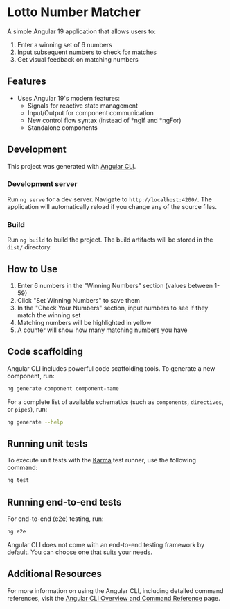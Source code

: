 # Lotto Number Matcher

A simple Angular 19 application that allows users to:
1. Enter a winning set of 6 numbers
2. Input subsequent numbers to check for matches
3. Get visual feedback on matching numbers

## Features

- Uses Angular 19's modern features:
  - Signals for reactive state management
  - Input/Output for component communication
  - New control flow syntax (instead of *ngIf and *ngFor)
  - Standalone components

## Development

This project was generated with [Angular CLI](https://github.com/angular/angular-cli).

### Development server

Run `ng serve` for a dev server. Navigate to `http://localhost:4200/`. The application will automatically reload if you change any of the source files.

### Build

Run `ng build` to build the project. The build artifacts will be stored in the `dist/` directory.

## How to Use

1. Enter 6 numbers in the "Winning Numbers" section (values between 1-59)
2. Click "Set Winning Numbers" to save them
3. In the "Check Your Numbers" section, input numbers to see if they match the winning set
4. Matching numbers will be highlighted in yellow
5. A counter will show how many matching numbers you have

## Code scaffolding

Angular CLI includes powerful code scaffolding tools. To generate a new component, run:

```bash
ng generate component component-name
```

For a complete list of available schematics (such as `components`, `directives`, or `pipes`), run:

```bash
ng generate --help
```

## Running unit tests

To execute unit tests with the [Karma](https://karma-runner.github.io) test runner, use the following command:

```bash
ng test
```

## Running end-to-end tests

For end-to-end (e2e) testing, run:

```bash
ng e2e
```

Angular CLI does not come with an end-to-end testing framework by default. You can choose one that suits your needs.

## Additional Resources

For more information on using the Angular CLI, including detailed command references, visit the [Angular CLI Overview and Command Reference](https://angular.dev/tools/cli) page.
